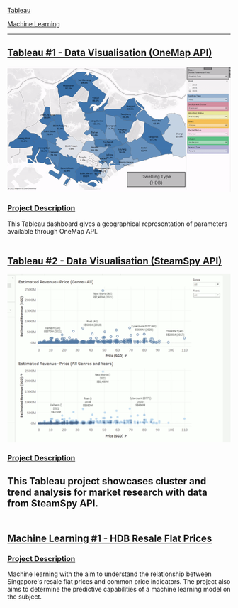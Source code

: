 [Tableau](#Tableau)  

[Machine Learning](#Machine-Learning)  

---

## <a name="Tableau"></a>[Tableau #1 - Data Visualisation (OneMap API)](https://github.com/Ziming-Lin/OneMap-API "GitHub Repo")
![screenshot](https://raw.githubusercontent.com/Ziming-Lin/OneMap-API/main/OneMap.gif)

### <ins> Project Description </ins>

This Tableau dashboard gives a geographical representation of parameters available through OneMap API. 
&nbsp;<br>
&nbsp;<br>
## [Tableau #2 - Data Visualisation (SteamSpy API)](https://github.com/Ziming-Lin/steam-stats-steamspy-api "GitHub Repo")
![screenshot](https://raw.githubusercontent.com/Ziming-Lin/steam-stats-steamspy-api/main/steam-viz.gif)

### <ins> Project Description </ins>

This Tableau project showcases cluster and trend analysis for market research with data from SteamSpy API.
&nbsp;<br>
&nbsp;<br>
---
## <a name="Machine-Learning"></a>[Machine Learning #1 - HDB Resale Flat Prices](https://github.com/Ziming-Lin/ml-hdb-resale-prices "GitHub Repo")

### <ins> Project Description </ins>

Machine learning with the aim to understand the relationship between Singapore's resale flat prices and common price indicators. The project also aims to determine the predictive capabilities of a machine learning model on the subject.

